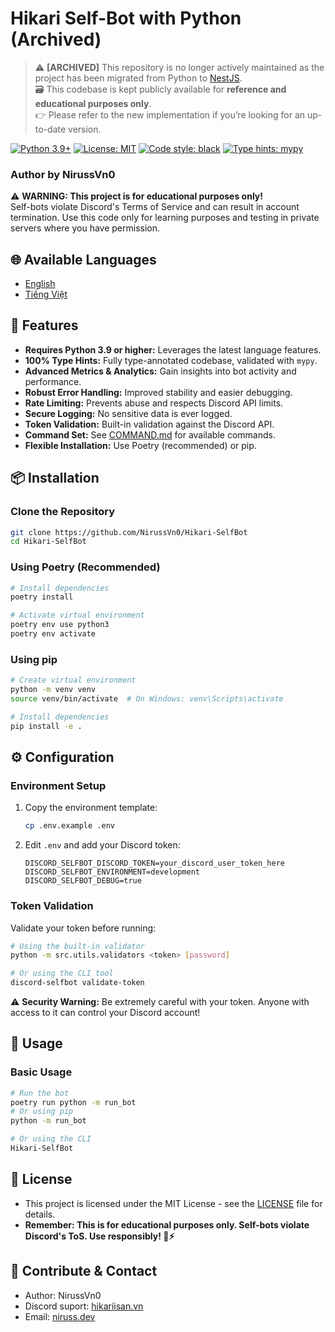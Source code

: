 # Hikari Self-Bot with Python (Archived)

> ⚠️ **[ARCHIVED]** This repository is no longer actively maintained as the project has been migrated from Python to [NestJS](https://nestjs.com/).  
> 🗃️ This codebase is kept publicly available for **reference and educational purposes only**.  
> 👉 Please refer to the new implementation if you’re looking for an up-to-date version.

[![Python 3.9+](https://img.shields.io/badge/python-3.9+-blue.svg)](https://www.python.org/downloads/)
[![License: MIT](https://img.shields.io/badge/License-MIT-yellow.svg)](https://opensource.org/licenses/MIT)
[![Code style: black](https://img.shields.io/badge/code%20style-black-000000.svg)](https://github.com/psf/black)
[![Type hints: mypy](https://img.shields.io/badge/type%20hints-mypy-blue.svg)](http://mypy-lang.org/)

### Author by NirussVn0

⚠️ **WARNING: This project is for educational purposes only!**  
Self-bots violate Discord's Terms of Service and can result in account termination. Use this code only for learning purposes and testing in private servers where you have permission.

## 🌐 **Available Languages**

- [English](README.md)
- [Tiếng Việt](README.vi.md)

## 🧪 **Features**

- **Requires Python 3.9 or higher:** Leverages the latest language features.
- **100% Type Hints:** Fully type-annotated codebase, validated with `mypy`.
- **Advanced Metrics & Analytics:** Gain insights into bot activity and performance.
- **Robust Error Handling:** Improved stability and easier debugging.
- **Rate Limiting:** Prevents abuse and respects Discord API limits.
- **Secure Logging:** No sensitive data is ever logged.
- **Token Validation:** Built-in validation against the Discord API.
- **Command Set:** See [COMMAND.md](COMMAND.md) for available commands.
- **Flexible Installation:** Use Poetry (recommended) or pip.

## 📦 **Installation**

### **Clone the Repository**

```bash
git clone https://github.com/NirussVn0/Hikari-SelfBot
cd Hikari-SelfBot
```

### **Using Poetry (Recommended)**

```bash
# Install dependencies
poetry install

# Activate virtual environment
poetry env use python3
poetry env activate
```

### **Using pip**

```bash
# Create virtual environment
python -m venv venv
source venv/bin/activate  # On Windows: venv\Scripts\activate

# Install dependencies
pip install -e .
```

## ⚙️ **Configuration**

### **Environment Setup**

1. Copy the environment template:

   ```bash
   cp .env.example .env
   ```

2. Edit `.env` and add your Discord token:
   ```env
   DISCORD_SELFBOT_DISCORD_TOKEN=your_discord_user_token_here
   DISCORD_SELFBOT_ENVIRONMENT=development
   DISCORD_SELFBOT_DEBUG=true
   ```

### **Token Validation**

Validate your token before running:

```bash
# Using the built-in validator
python -m src.utils.validators <token> [password]

# Or using the CLI tool
discord-selfbot validate-token
```

⚠️ **Security Warning:** Be extremely careful with your token. Anyone with access to it can control your Discord account!

## 🚀 **Usage**

### **Basic Usage**

```bash
# Run the bot
poetry run python -m run_bot
# Or using pip
python -m run_bot

# Or using the CLI
Hikari-SelfBot
```
## 📄 **License**

* This project is licensed under the MIT License - see the [LICENSE](LICENSE) file for details.
* **Remember: This is for educational purposes only. Self-bots violate Discord's ToS. Use responsibly! 🐍⚡**

## 🤝 **Contribute & Contact**

* Author: NirussVn0
* Discord suport: [hikariisan.vn](https://discord.gg/5Naa9X9W7f)
* Email: [niruss.dev](mailto:work.niruss.dev@gmail.com)
